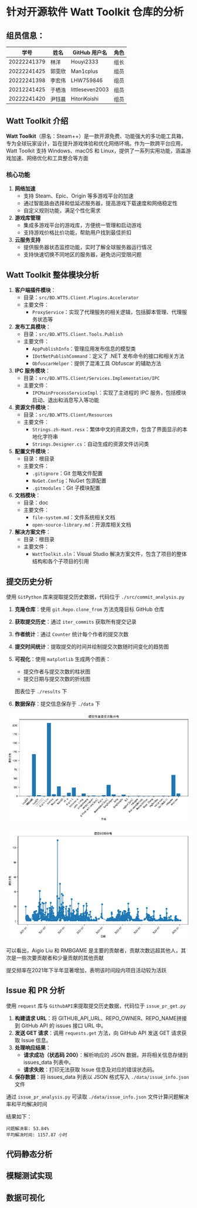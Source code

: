 # 针对开源软件 Watt Toolkit 仓库的分析

## 组员信息：

| 学号        | 姓名   | GitHub 用户名   | 角色 |
| ----------- | ------ | --------------- | ---- |
| 20222241379 | 林洋   | Houyi2333       | 组长 |
| 20222241425 | 郭雯欣 | Man1cplus       | 组员 |
| 20222241398 | 李宏伟 | LHW759846       | 组员 |
| 20212241425 | 于栖浩 | littleseven2003 | 组员 |
| 20222241420 | 尹钰晨 | HitoriKoishi    | 组员 |

## Watt Toolkit 介绍

**Watt Toolkit**（原名：Steam++）是一款开源免费、功能强大的多功能工具箱，专为全球玩家设计，旨在提升游戏体验和优化网络环境。作为一款跨平台应用，Watt Toolkit 支持 Windows、macOS 和 Linux，提供了一系列实用功能，涵盖游戏加速、网络优化和工具整合等方面

### 核心功能

1. **网络加速**
   - 支持 Steam、Epic、Origin 等多游戏平台的加速
   - 通过智能路由选择和低延迟服务器，提高游戏下载速度和网络稳定性
   - 自定义规则功能，满足个性化需求
2. **游戏库管理**
   - 集成多游戏平台的游戏库，方便统一管理和启动游戏
   - 支持游戏价格比价功能，帮助用户找到最佳折扣
3. **云服务支持**
   - 提供服务器状态监控功能，实时了解全球服务器运行情况
   - 支持快速切换不同地区的服务器，避免访问受限问题

## Watt Toolkit 整体模块分析

1. **客户端插件模块**：
   - 目录：`src/BD.WTTS.Client.Plugins.Accelerator`
   - 主要文件：
     - `ProxyService`：实现了代理服务的相关逻辑，包括脚本管理、代理服务状态等
2. **发布工具模块**：
   - 目录：`src/BD.WTTS.Client.Tools.Publish`
   - 主要文件：
     - `AppPublishInfo`：管理应用发布信息的模型类
     - `IDotNetPublishCommand`：定义了 .NET 发布命令的接口和相关方法
     - `ObfuscarHelper`：提供了混淆工具 Obfuscar 的辅助方法
3. **IPC 服务模块**：
   - 目录：`src/BD.WTTS.Client/Services.Implementation/IPC`
   - 主要文件：
     - `IPCMainProcessServiceImpl`：实现了主进程的 IPC 服务，包括模块启动、退出和消息写入等功能
4. **资源文件模块**：
   - 目录：`src/BD.WTTS.Client/Resources`
   - 主要文件：
     - `Strings.zh-Hant.resx`：繁体中文的资源文件，包含了界面显示的本地化字符串
     - `Strings.Designer.cs`：自动生成的资源文件访问类
5. **配置文件模块**：
   - 目录：根目录
   - 主要文件：
     - `.gitignore`：Git 忽略文件配置
     - `NuGet.Config`：NuGet 包源配置
     - `.gitmodules`：Git 子模块配置
6. **文档模块**：
   - 目录：doc
   - 主要文件：
     - `file-system.md`：文件系统相关文档
     - `open-source-library.md`：开源库相关文档
7. **解决方案文件**：
   - 目录：根目录
   - 主要文件：
     - `WattToolkit.sln`：Visual Studio 解决方案文件，包含了项目的整体结构和各个子项目的引用

## 提交历史分析

使用 `GitPython` 库来提取提交历史数据，代码位于 `./src/commit_analysis.py`

1. **克隆仓库**：使用 `git.Repo.clone_from` 方法克隆目标 GitHub 仓库

2. **获取提交历史**：通过 `iter_commits` 获取所有提交记录

3. **作者统计**：通过 `Counter` 统计每个作者的提交次数

4. **提交时间统计**：提取提交的时间并绘制提交次数随时间变化的趋势图

5. **可视化**：使用 `matplotlib` 生成两个图表：

   - 提交作者与提交次数的柱状图
   - 提交日期与提交次数的折线图

   图表位于 `./results` 下

6. **数据保存**：提交信息保存于 `./data` 下

![author_commit_counts.png](./results/author_commit_counts.png)

![commit_time_distribution.png](./results/commit_time_distribution.png)

可以看出，Aigio Liu 和 RMBGAME 是主要的贡献者，贡献次数远超其他人，其次是一些次要贡献者和少量贡献的其他贡献

提交频率在2021年下半年显著增加，表明该时间段内项目活动较为活跃

## Issue 和 PR 分析

使用 `request` 库与 `GithubAPI`来提取提交历史数据，代码位于 `issue_pr_get.py`

1. **构建请求 URL**：将 GITHUB_API_URL、REPO_OWNER、REPO_NAME拼接到 GitHub API 的 issues 接口 URL 中。
2. **发送 GET 请求**：调用 `requests.get` 方法，向 GitHub API 发送 GET 请求获取 Issue 信息。
3. **处理响应结果**：
   - **请求成功（状态码 200）**：解析响应的 JSON 数据，并将相关信息存储到 issues_data 列表中。
   - **请求失败**：打印无法获取 Issue 信息及对应的错误状态码。
4. **保存数据**：将 issues_data 列表以 JSON 格式写入 `./data/issue_info.json` 文件

通过 `issue_pr_analysis.py` 可读取 `./data/issue_info.json` 文件计算问题解决率和平均解决时间

结果如下：

```shell
问题解决率: 53.84%
平均解决时间: 1157.87 小时
```

## 代码静态分析

## 模糊测试实现

## 数据可视化
